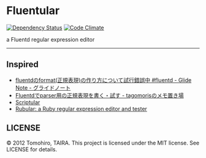 Fluentular
================================================================================

[![Dependency Status](https://gemnasium.com/Tomohiro/fluentular.png)](https://gemnasium.com/Tomohiro/fluentular)
[![Code Climate](https://codeclimate.com/badge.png)](https://codeclimate.com/github/Tomohiro/fluentular)

a Fluentd regular expression editor

---


Inspired
-------------------------------------------------------------------------------

- [fluentdのformat(正規表現)の作り方について試行錯誤中 #fluentd - Glide Note - グライドノート](http://blog.glidenote.com/blog/2012/07/15/fluentd-regex-debug/)
- [Fluentdでparser用の正規表現を書く・試す - tagomorisのメモ置き場](http://d.hatena.ne.jp/tagomoris/20120715/1342368392)
- [Scriptular](http://scriptular.com/)
- [Rubular: a Ruby regular expression editor and tester](http://rubular.com/)


LICENSE
--------------------------------------------------------------------------------

&copy; 2012 Tomohiro, TAIRA.
This project is licensed under the MIT license.
See LICENSE for details.

